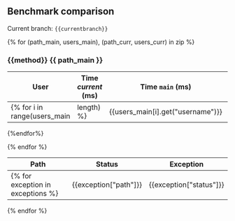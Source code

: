 ## Benchmark comparison

Current branch: `{{currentbranch}}`

{% for (path_main, users_main), (path_curr, users_curr) in zip %}
### {{method}} {{ path_main }}

| User | Time _current_ (ms) | Time `main` (ms) | Ratio _current_/`main` | Size _current_ (Kb) | Size `main` (Kb) |
| -- | -- | -- | -- | -- | -- |
{% for i in range(users_main|length) %}| {{users_main[i].get("username")}} | {{users_curr[i].get('time')}} | {{users_main[i].get('time')}} | <span style="{% if (users_curr[i].get('time') / users_main[i].get('time')) > 2 %} color:red; {% endif %}"> {{ "%.2f"| format(users_curr[i].get('time') / users_main[i].get('time')) }} </span>| {{users_curr[i].get('size')}} |{{users_main[i].get('size')}} |
{%endfor%}

{% endfor %}

| Path | Status | Exception |
| -- | -- | -- |
{% for exception in exceptions %}| {{exception["path"]}} | {{exception["status"]}} | {{exception["exception"] ~ " " ~ exception["detail"] ~ string}} |
{% endfor %}
